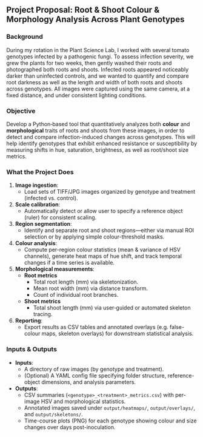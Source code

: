 ## Project Proposal: Root & Shoot Colour & Morphology Analysis Across Plant Genotypes

### Background  
During my rotation in the Plant Science Lab, I worked with several tomato genotypes infected by a pathogenic fungi. To assess infection severity, we grew the plants for two weeks, then gently washed their roots and photographed both roots and shoots. Infected roots appeared noticeably darker than uninfected controls, and we wanted to quantify and compare root darkness as well as the length and width of both roots and shoots across genotypes. All images were captured using the same camera, at a fixed distance, and under consistent lighting conditions.


### Objective  
Develop a Python‐based tool that quantitatively analyzes both **colour** and **morphological** traits of roots and shoots from these images, in order to detect and compare infection-induced changes across genotypes. This will help identify genotypes that exhibit enhanced resistance or susceptibility by measuring shifts in hue, saturation, brightness, as well as root/shoot size metrics.

### What the Project Does  
1. **Image ingestion**:  
   - Load sets of TIFF/JPG images organized by genotype and treatment (infected vs. control).  
2. **Scale calibration**:  
   - Automatically detect or allow user to specify a reference object (ruler) for consistent scaling.  
3. **Region segmentation**:  
   - Identify and separate root and shoot regions—either via manual ROI selection or by applying simple colour-threshold masks.  
4. **Colour analysis**:  
   - Compute per-region colour statistics (mean & variance of HSV channels), generate heat maps of hue shift, and track temporal changes if a time series is available.  
5. **Morphological measurements**:  
   - **Root metrics**  
     - Total root length (mm) via skeletonization.  
     - Mean root width (mm) via distance transform.  
     - Count of individual root branches.  
   - **Shoot metrics**  
     - Total shoot length (mm) via user‐guided or automated skeleton tracing.  
6. **Reporting**:  
   - Export results as CSV tables and annotated overlays (e.g. false-colour maps, skeleton overlays) for downstream statistical analysis.

### Inputs & Outputs  
- **Inputs**:  
  - A directory of raw images (by genotype and treatment).  
  - (Optional) A YAML config file specifying folder structure, reference-object dimensions, and analysis parameters.  
- **Outputs**:  
  - CSV summaries (`<genotype>_<treatment>_metrics.csv`) with per-image HSV and morphological statistics.  
  - Annotated images saved under `output/heatmaps/`, `output/overlays/`, and `output/skeletons/`.  
  - Time-course plots (PNG) for each genotype showing colour and size changes over days post-inoculation.
